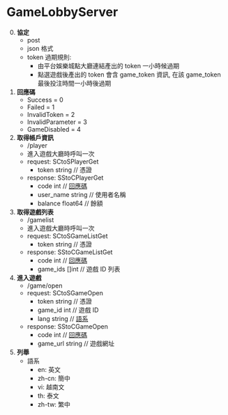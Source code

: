 GameLobbyServer
=========================
0. **協定**
	- post
	- json 格式
	- token 過期規則:
		- 由平台娛樂城點大廳連結產出的 token 一小時候過期
		- 點選遊戲後產出的 token 會含 game_token 資訊, 在該 game_token 最後投注時間一小時後過期
0. **回應碼**<span id="回應碼"></span>
	- Success          = 0
	- Failed           = 1
	- InvalidToken     = 2
	- InvalidParameter = 3
	- GameDisabled     = 4
0. **取得帳戶資訊**
	- /player
	- 進入遊戲大廳時呼叫一次
	- request: SCtoSPlayerGet
		- token string // 憑證
	- response: SStoCPlayerGet
		- code      int     // <a href="#回應碼">回應碼</a>
		- user_name string  // 使用者名稱
		- balance   float64 // 餘額
0. **取得遊戲列表**
	- /gamelist
	- 進入遊戲大廳時呼叫一次
	- request: SCtoSGameListGet
		- token string // 憑證
	- response: SStoCGameListGet
		- code     int   // <a href="#回應碼">回應碼</a>
		- game_ids []int // 遊戲 ID 列表
0. **進入遊戲**
	- /game/open
	- request: SCtoSGameOpen
		- token   string // 憑證
		- game_id int    // 遊戲 ID
		- lang    string // <a href="#語系">語系</a>
	- response: SStoCGameOpen
		- code     int    // <a href="#回應碼">回應碼</a>
		- game_url string // 遊戲網址
0. **列舉**
	- 語系<span id="語系"></span>
		- en:    英文
		- zh-cn: 簡中
		- vi:    越南文
		- th:    泰文
		- zh-tw: 繁中

